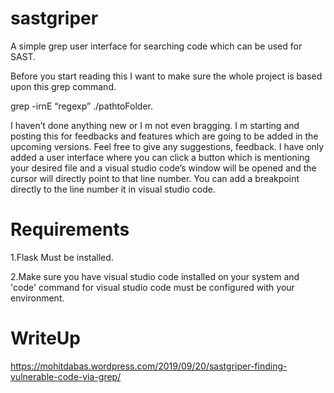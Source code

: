 # sastgriper
A simple grep user interface for searching code which can be used for SAST.

Before you start reading this I want to make sure the whole project is based upon this grep command.

grep -irnE  “regexp” ./pathtoFolder. 

I haven’t done anything new or I m not even bragging. I m starting and posting this for feedbacks and features which are going to be added in the upcoming versions. Feel free to give any suggestions, feedback.
I have only added a user interface where you can click a button which is mentioning your desired file and a visual studio code’s window will be opened and the cursor will directly point to that line number. You can add a breakpoint directly to the line number it in visual studio code.

# Requirements

1.Flask Must be installed.

2.Make sure you have visual studio code installed on your system and 'code' command for visual studio code must be configured with your environment.

# WriteUp

https://mohitdabas.wordpress.com/2019/09/20/sastgriper-finding-vulnerable-code-via-grep/

